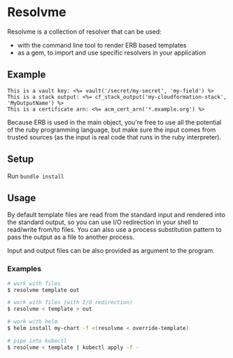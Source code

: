 # Resolvme

Resolvme is a collection of resolver that can be used:

- with the command line tool to render ERB based templates
- as a gem, to import and use specific resolvers in your application

## Example

```
This is a vault key: <%= vault('/secret/my-secret', 'my-field') %>
This is a stack output: <%= cf_stack_output('my-cloudformation-stack', 'MyOutputName') %>
This is a certificate arn: <%= acm_cert_arn('*.example.org') %>
```

Because ERB is used in the main object, you're free to use all the potential of
the ruby programming language, but make sure the input comes from trusted
sources (as the input is real code that runs in the ruby interpreter).

## Setup

Run `bundle install`

## Usage

By default template files are read from the standard input and rendered into
the standard output, so you can use I/O redirection in your shell to read/write
from/to files. You can also use a process substitution pattern to pass the
output as a file to another process.

Input and output files can be also provided as argument to the program.

### Examples

```bash
# work with files
$ resolvme template out

# work with files (with I/O redirection)
$ resolvme < template > out

# work with helm
$ helm install my-chart -f <(resolvme < override-template)

# pipe into kubectl
$ resolvme < template | kubectl apply -f -
```
